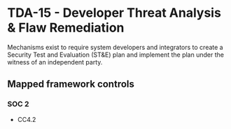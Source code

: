 # TDA-15 - Developer Threat Analysis & Flaw Remediation
Mechanisms exist to require system developers and integrators to create a Security Test and Evaluation (ST&E) plan and implement the plan under the witness of an independent party. 
## Mapped framework controls
### SOC 2
- CC4.2